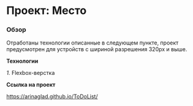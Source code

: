 # Проект: Место

### Обзор
 Отработаны технологии описанные в следующем пункте, проект предусмотрен для устройств с шириной разрешения 320px и выше.

**Технологии**

_1._ Flexbox-верстка  

**Ссылка на проект**

https://arinaglad.github.io/ToDoList/

